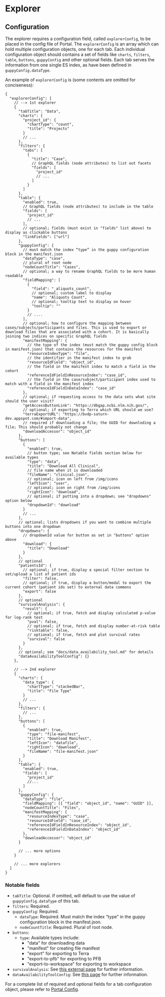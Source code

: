 # Explorer

## Configuration

The explorer requires a configuration field, called `explorerConfig`, to be placed in the config file of Portal. The `explorerConfig` is an array which can hold multiple configuration objects, one for each tab. Each individual configuration object should contains a set of fields like `charts`, `filters`, `table`, `buttons`, `guppyConfig` and other optional fields. Each tab serves the information from one single ES index, as have been defined in `guppyConfig.dataType`.

An example of `explorerConfig` is (some contents are omitted for conciseness):

```jsonc
{
  "explorerConfig": [
    // --> 1st explorer
    {
      "tabTitle": "Data",
      "charts": {
        "project_id": {
          "chartType": "count",
          "title": "Projects"
        }
        // ...
      },
      "filters": {
        "tabs": [
          {
            "title": "Case",
            // GraphQL fields (node attributes) to list out facets
            "fields": [
              "project_id"
              // ...
            ]
          }
        ]
      },
      "table": {
        "enabled": true,
        // GraphQL fields (node attributes) to include in the table
        "fields": [
          "project_id"
          // ...
        ],
        // optional; fields (must exist in "fields" list above) to display as clickable buttons
        "linkFields": ["url"]
      },
      "guppyConfig": {
        // must match the index “type” in the guppy configuration block in the manifest.json
        "dataType": "case",
        // plural of root node
        "nodeCountTitle": "Cases",
        // optional; a way to rename GraphQL fields to be more human readable
        "fieldMapping": [
          {
            "field": "_aliquots_count",
            // optional; custom label to display
            "name": "Aliquots Count",
            // optional; tooltip text to display on hover
            "tooltip": ""
          }
          // ....
        ],
        // optional; how to configure the mapping between cases/subjects/participants and files. This is used to export or download files that are associated with a cohort. It is basically joining two indices on specific GraphQL fields
        "manifestMapping": {
          // the type of the index (must match the guppy config block in manifest.json) that contains the resources for the manifest
          "resourceIndexType": "file",
          // the identifier in the manifest index to grab
          "resourceIdField": "object_id",
          // the field in the manifest index to match a field in the cohort
          "referenceIdFieldInResourceIndex": "case_id",
          // the field in the case/subject/participant index used to match with a field in the manifest index
          "referenceIdFieldInDataIndex": "case_id"
        },
        // optional; if requesting access to the data sets what site should the user visit?
        "getAccessButtonLink": "https://dbgap.ncbi.nlm.nih.gov/",
        // optional; if exporting to Terra which URL should we use?
        "terraExportURL": "https://bvdp-saturn-dev.appspot.com/#import-data",
        // required if downloading a file; the GUID for downloding a file; This should probably not change
        "downloadAccessor": "object_id"
      },
      "buttons": [
        {
          "enabled": true,
          // button type; see Notable fields section below for available types
          "type": "data",
          "title": "Download All Clinical",
          // file name when it is downloaded
          "fileName": "clinical.json",
          // optional; icon on left from /img/icons
          "leftIcon": "user",
          // optional; icon on right from /img/icons
          "rightIcon": "download",
          // optional; if putting into a dropdown; see "dropdowns" option below
          "dropdownId": "download"
        }
        // ...
      ],
      // optional; lists dropdowns if you want to combine multiple buttons into one dropdown
      "dropdowns": {
        // dropdownId value for button as set in "buttons" option above
        "download": {
          "title": "Download"
        }
      },
      // optional
      "patientsId": {
        // optional; if true, display a special filter section to set/upload a list of patient ids
        "filter": false,
        // optional; if true, display a button/modal to export the current cohort (patient ids set) to external data commons
        "export": false
      },
      // optional
      "survivalAnalysis": {
        "result": {
          // optional; if true, fetch and display calculated p-value for log-rank test
          "pval": false,
          // optional; if true, fetch and display number-at-risk table
          "risktable": false,
          // optional; if true, fetch and plot survival rates
          "survival": false
        }
      },
      // optional; see "docs/data_availability_tool.md" for details
      "dataAvailabilityToolConfig": {}
    },

    // --> 2nd explorer
    {
      "charts": {
        "data_type": {
          "chartType": "stackedBar",
          "title": "File Type"
        }
        // ...
      },
      "filters": {
        // ...
      },
      "buttons": [
        {
          "enabled": true,
          "type": "file-manifest",
          "title": "Download Manifest",
          "leftIcon": "datafile",
          "rightIcon": "download",
          "fileName": "file-manifest.json"
        }
      ],
      "table": {
        "enabled": true,
        "fields": [
          "project_id"
          //...
        ]
      },
      "guppyConfig": {
        "dataType": "file",
        "fieldMapping": [{ "field": "object_id", "name": "GUID" }],
        "nodeCountTitle": "Files",
        "manifestMapping": {
          "resourceIndexType": "case",
          "resourceIdField": "case_id",
          "referenceIdFieldInResourceIndex": "object_id",
          "referenceIdFieldInDataIndex": "object_id"
        },
        "downloadAccessor": "object_id"
      }

      // ... more options
    }

    // ... more explorers
  ]
}
```

### Notable fields

- `tabTitle`: Optional. If omitted, will default to use the value of `guppyConfig.dataType` of this tab.
- `filters`: Required.
- `guppyConfig`: Required.
  - `dataType`: Required. Must match the index “type” in the guppy configuration block in the manifest.json.
  - `nodeCountTitle`: Required. Plural of root node.
- `buttons`:
  - `type`: Available types include:
    - "data" for downloading data
    - "manifest" for creating file manifest
    - "export" for exporting to Terra
    - "export-to-pfb" for exporting to PFB
    - "export-to-workspace" for exporting to workspace
- `survivalAnalysis`: See [this external page](https://github.com/chicagopcdc/Documents/blob/master/GEN3/survival-analysis-tool/requirements.md) for further information.
- `dataAvailabilityToolConfig`: See [this page](./data_availability_tool.md) for further information.

For a complete list of required and optional fields for a tab configuration object, please refer to [Portal Config](./portal_config.md).
